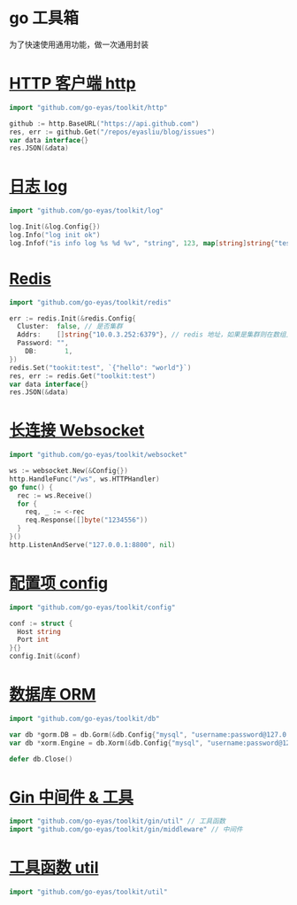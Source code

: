 # go 工具箱

为了快速使用通用功能，做一次通用封装

# [HTTP 客户端 http](./http)

```go
import "github.com/go-eyas/toolkit/http"

github := http.BaseURL("https://api.github.com")
res, err := github.Get("/repos/eyasliu/blog/issues")
var data interface{}
res.JSON(&data)
```

# [日志 log](./log)

```go
import "github.com/go-eyas/toolkit/log"

log.Init(&log.Config{})
log.Info("log init ok")
log.Infof("is info log %s %d %v", "string", 123, map[string]string{"test": "hello"})
```

# [Redis](./redis)

```go
import "github.com/go-eyas/toolkit/redis"

err := redis.Init(&redis.Config{
  Cluster:  false, // 是否集群
  Addrs:    []string{"10.0.3.252:6379"}, // redis 地址，如果是集群则在数组上写多个元素
  Password: "",
	DB:       1,
})
redis.Set("tookit:test", `{"hello": "world"}`)
res, err := redis.Get("toolkit:test")
var data interface{}
res.JSON(&data)
```

# [长连接 Websocket](./websocket)

```go
import "github.com/go-eyas/toolkit/websocket"

ws := websocket.New(&Config{})
http.HandleFunc("/ws", ws.HTTPHandler)
go func() {
  rec := ws.Receive()
  for {
    req, _ := <-rec
    req.Response([]byte("1234556"))
  }
}()
http.ListenAndServe("127.0.0.1:8800", nil)
```

# [配置项 config](./config)

```go
import "github.com/go-eyas/toolkit/config"

conf := struct {
  Host string
  Port int
}{}
config.Init(&conf)
```

# [数据库 ORM](./db)

```go
import "github.com/go-eyas/toolkit/db"

var db *gorm.DB = db.Gorm(&db.Config{"mysql", "username:password@127.0.0.1:3306/test"})
var db *xorm.Engine = db.Xorm(&db.Config{"mysql", "username:password@127.0.0.1:3306/test"})

defer db.Close()
```

# [Gin 中间件 & 工具](./gin)

```go
import "github.com/go-eyas/toolkit/gin/util" // 工具函数
import "github.com/go-eyas/toolkit/gin/middleware" // 中间件
```

# [工具函数 util](./util)

```go
import "github.com/go-eyas/toolkit/util"
```
